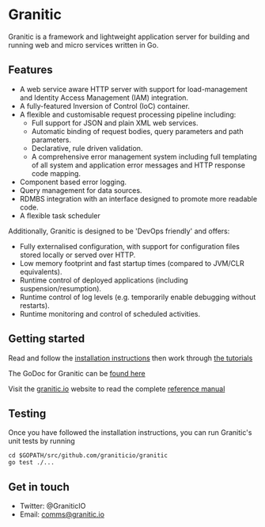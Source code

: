 # Granitic

Granitic is a framework and lightweight application server for building and running web and micro services written in Go.

## Features

* A web service aware HTTP server with support for load-management and Identity Access Management (IAM) integration.
* A fully-featured Inversion of Control (IoC) container.
* A flexible and customisable request processing pipeline including:
    * Full support for JSON and plain XML web services.
    * Automatic binding of request bodies, query parameters and path parameters.
    * Declarative, rule driven validation.
    * A comprehensive error management system including full templating of all system and application error messages and
    HTTP response code mapping.
* Component based error logging.
* Query management for data sources.
* RDMBS integration with an interface designed to promote more readable code.
* A flexible task scheduler


Additionally, Granitic is designed to be 'DevOps friendly' and offers:

* Fully externalised configuration, with support for configuration files stored locally or served over HTTP.
* Low memory footprint and fast startup times (compared to JVM/CLR equivalents).
* Runtime control of deployed applications (including suspension/resumption).
* Runtime control of log levels (e.g. temporarily enable debugging without restarts).
* Runtime monitoring and control of scheduled activities.

## Getting started

Read and follow the [installation instructions](https://github.com/graniticio/granitic/blob/master/doc/installation.md)
then work through [the tutorials](https://github.com/graniticio/granitic/tree/master/doc/tutorial)

The GoDoc for Granitic can be [found here](https://godoc.org/github.com/graniticio/granitic)

Visit the [granitic.io](https://granitic.io) website to read the complete [reference manual](https://granitic.io/ref)

## Testing

Once you have followed the installation instructions, you can run Granitic's unit tests by running

```
cd $GOPATH/src/github.com/graniticio/granitic
go test ./...
```

## Get in touch

 * Twitter: @GraniticIO
 * Email: comms@granitic.io